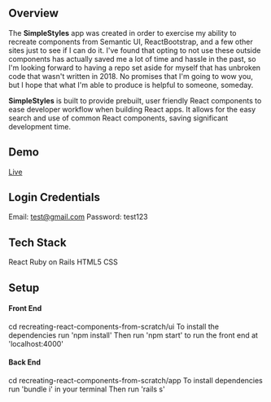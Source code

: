 ## Overview

The **SimpleStyles** app was created in order to exercise my ability to recreate components from Semantic UI, ReactBootstrap, and a few other sites just to see if I can do it. I've found that opting to not use these outside components has actually saved me a lot of time and hassle in the past, so I'm looking forward to having a repo set aside for myself that has unbroken code that wasn't written in 2018. No promises that I'm going to wow you, but I hope that what I'm able to produce is helpful to someone, someday.

**SimpleStyles** is built to provide prebuilt, user friendly React components to ease developer workflow when building React apps. It allows for the easy search and use of common React components, saving significant development time.

## Demo

[Live](https://simplestyles.herokuapp.com/)

## Login Credentials

Email: test@gmail.com Password: test123

## Tech Stack

React
Ruby on Rails
HTML5
CSS

## Setup
#### Front End

cd recreating-react-components-from-scratch/ui
To install the dependencies run 'npm install'
Then run 'npm start' to run the front end at 'localhost:4000'

#### Back End

cd recreating-react-components-from-scratch/app
To install dependencies run 'bundle i' in your terminal
Then run 'rails s'